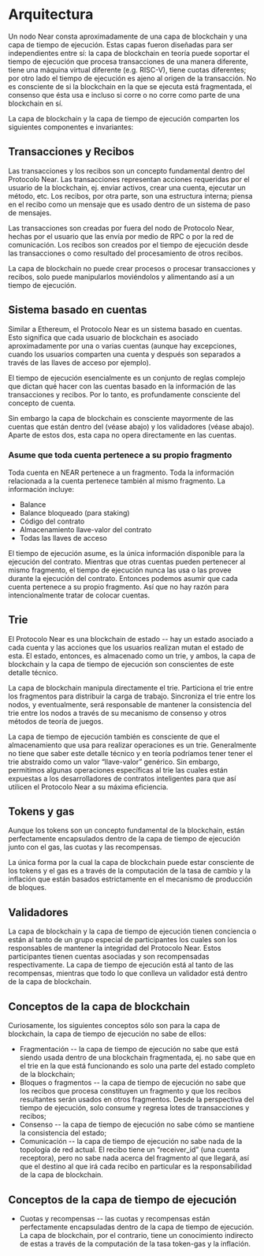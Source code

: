 # Arquitectura

Un nodo Near consta aproximadamente de una capa de blockchain y una capa de tiempo de ejecución.
Estas capas fueron diseñadas para ser independientes entre sí: la capa de blockchain en teoría puede soportar el tiempo de ejecución que procesa transacciones de una manera diferente, tiene una máquina virtual diferente (e.g. RISC-V), tiene cuotas diferentes; por otro lado el tiempo de ejecución es ajeno al origen de la transacción. No es consciente de si la blockchain en la que se ejecuta está fragmentada, el consenso que ésta usa e incluso si corre o no corre como parte de una blockchain en sí.

La capa de blockchain y la capa de tiempo de ejecución comparten los siguientes componentes e invariantes:

## Transacciones y Recibos

Las transacciones y los recibos son un concepto fundamental dentro del Protocolo Near. Las transacciones representan acciones requeridas por el usuario de la blockchain, ej. enviar activos, crear una cuenta, ejecutar un método, etc. Los recibos, por otra parte, son una estructura interna; piensa en el recibo como un mensaje que es usado dentro de un sistema de paso de mensajes.

Las transacciones son creadas por fuera del nodo de Protocolo Near, hechas por el usuario que las envía por medio de RPC o por la red de comunicación.
Los recibos son creados por el tiempo de ejecución desde las transacciones o como resultado del procesamiento de otros recibos.

La capa de blockchain no puede crear procesos o procesar transacciones y recibos, solo puede manipularlos moviéndolos y alimentando así a un tiempo de ejecución.

## Sistema basado en cuentas

Similar a Ethereum, el Protocolo Near es un sistema basado en cuentas. Esto significa que cada usuario de blockchain es asociado aproximadamente por una o varias cuentas (aunque hay excepciones, cuando los usuarios comparten una cuenta y después son separados a través de las llaves de acceso por ejemplo).

El tiempo de ejecución esencialmente es un conjunto de reglas complejo que dictan qué hacer con las cuentas basado en la información de las transacciones y recibos. Por lo tanto, es profundamente consciente del concepto de cuenta.

Sin embargo la capa de blockchain es consciente mayormente de las cuentas que están dentro del (véase abajo) y los validadores (véase abajo).
Aparte de estos dos, esta capa no opera directamente en las cuentas.

### Asume que toda cuenta pertenece a su propio fragmento

Toda cuenta en NEAR pertenece a un fragmento.
Toda la información relacionada a la cuenta pertenece también al mismo fragmento.  La información incluye:

- Balance
- Balance bloqueado (para staking)
- Código del contrato
- Almacenamiento llave-valor del contrato
- Todas las llaves de acceso

El tiempo de ejecución asume, es la única información disponible para la ejecución del contrato.
Mientras que otras cuentas pueden pertenecer al mismo fragmento, el tiempo de ejecución nunca las usa o las provee durante la ejecución del contrato.
Entonces podemos asumir que cada cuenta pertenece a su propio fragmento. Así que no hay razón para intencionalmente tratar de colocar cuentas.

## Trie

El Protocolo Near es una blockchain de estado -- hay un estado asociado a cada cuenta y las acciones que los usuarios realizan mutan el estado de esta. El estado, entonces, es almacenado como un trie, y ambos, la capa de blockchain y la capa de tiempo de ejecución son conscientes de este detalle técnico.

La capa de blockchain manipula directamente el trie. Particiona el trie entre los fragmentos para distribuir la carga de trabajo.
Sincroniza el trie entre los nodos, y eventualmente, será responsable de mantener la consistencia del trie entre los nodos a través de su mecanismo de consenso y otros métodos de teoría de juegos.

La capa de tiempo de ejecución también es consciente de que el almacenamiento que usa para realizar operaciones es un trie. Generalmente no tiene que saber este detalle técnico y en teoría podríamos tener tener el trie abstraído como un valor “llave-valor” genérico.
Sin embargo, permitimos algunas operaciones específicas al trie las cuales están expuestas a los desarrolladores de contratos inteligentes para que así utilicen el Protocolo Near a su máxima eficiencia.

## Tokens y gas

Aunque los tokens son un concepto fundamental de la blockchain, están perfectamente encapsulados dentro de la capa de tiempo de ejecución junto con el gas, las cuotas y las recompensas.

La única forma por la cual la capa de blockchain puede estar consciente de los tokens y el gas es a través de la computación de la tasa de cambio y la inflación que están basados estrictamente en el mecanismo de producción de bloques.

## Validadores

La capa de blockchain y la capa de tiempo de ejecución tienen conciencia o están al tanto de un grupo especial de participantes los cuales son los responsables de mantener la integridad del Protocolo Near. Estos participantes tienen cuentas asociadas y son recompensadas respectivamente. La capa de tiempo de ejecución está al tanto de las recompensas, mientras que todo lo que conlleva un validador está dentro de la capa de blockchain.

## Conceptos de la capa de blockchain

Curiosamente, los siguientes conceptos sólo son para la capa de blockchain, la capa de tiempo de ejecución no sabe de ellos:

- Fragmentación -- la capa de tiempo de ejecución no sabe que está siendo usada dentro de una blockchain fragmentada, ej. no sabe que en el trie en la que está       funcionando es solo una parte del estado completo de la blockchain;
- Bloques o fragmentos -- la capa de tiempo de ejecución no sabe que los recibos que procesa constituyen un fragmento y que los recibos resultantes serán usados en   otros fragmentos. Desde la perspectiva del tiempo de ejecución, solo consume y regresa lotes de transacciones y recibos;
- Consenso -- la capa de tiempo de ejecución no sabe cómo se mantiene la consistencia del estado;
- Comunicación -- la capa de tiempo de ejecución no sabe nada de la topología de red actual. El recibo tiene un “receiver_id” (una cuenta receptora), pero no sabe nada acerca del fragmento al que llegará, así que el destino al que irá cada recibo en particular es la responsabilidad de la capa de blockchain.

## Conceptos de la capa de tiempo de ejecución

- Cuotas y recompensas -- las cuotas y recompensas están perfectamente encapsuladas dentro de la capa de tiempo de ejecución. La capa de blockchain, por el contrario, tiene un conocimiento indirecto de estas a través de la computación de la tasa token-gas y la inflación.
